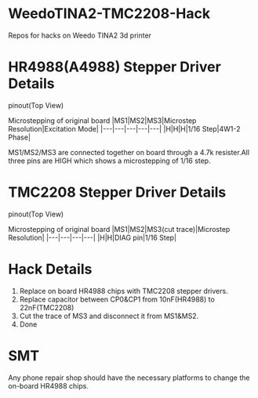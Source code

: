 # WeedoTINA2-TMC2208-Hack
Repos for hacks on Weedo TINA2 3d printer

# HR4988(A4988) Stepper Driver Details
pinout(Top View)

Microstepping of original board
|MS1|MS2|MS3|Microstep Resolution|Excitation Mode|
|---|---|---|---|---|
|H|H|H|1/16 Step|4W1-2 Phase|

MS1/MS2/MS3 are connected together on board through a 4.7k resister.All three pins are HIGH which shows a microstepping of 1/16 step.

# TMC2208 Stepper Driver Details
pinout(Top View)

Microstepping of original board
|MS1|MS2|MS3(cut trace)|Microstep Resolution|
|---|---|---|---|
|H|H|DIAG pin|1/16 Step|

# Hack Details
1. Replace on board HR4988 chips with TMC2208 stepper drivers.
2. Replace capacitor between CP0&CP1 from 10nF(HR4988) to 22nF(TMC2208)
3. Cut the trace of MS3 and disconnect it from MS1&MS2.
4. Done

# SMT
Any phone repair shop should have the necessary platforms to change the on-board HR4988 chips.
